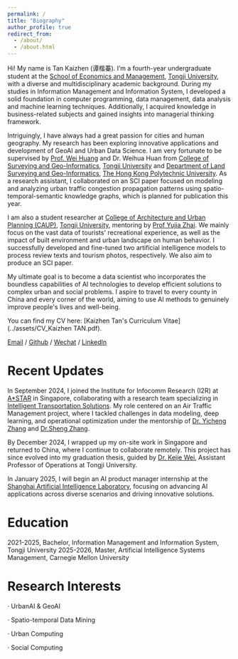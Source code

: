 ```yaml
---
permalink: /
title: "Biography"
author_profile: true
redirect_from: 
  - /about/
  - /about.html
---
```


Hi! My name is Tan Kaizhen (谭楷蓁). I’m a fourth-year undergraduate student at the [School of Economics and Management](https://sem.tongji.edu.cn/semen/), [Tongji University](https://www.tongji.edu.cn/), with a diverse and multidisciplinary academic background. During my studies in Information Management and Information System, I developed a solid foundation in computer programming, data management, data analysis and machine learning techniques. Additionally, I acquired knowledge in business-related subjects and gained insights into managerial thinking framework.

Intriguingly, I have always had a great passion for cities and human geography. My research has been exploring innovative applications and development of GeoAI and Urban Data Science. I am very fortunate to be supervised by [Prof. Wei Huang](https://huangweibuct.github.io/weihuang.github.io/) and Dr. Weihua Huan from [College of Surveying and Geo-Informatics](https://celiang.tongji.edu.cn/english/Home.htm), [Tongji University](https://www.tongji.edu.cn/) and [Department of Land Surveying and Geo-Informatics](https://www.polyu.edu.hk/lsgi/), [The Hong Kong Polytechnic University](https://www.polyu.edu.hk/). As a research assistant, I collaborated on an SCI paper focused on modeling and analyzing urban traffic congestion propagation patterns using spatio-temporal-semantic knowledge graphs, which is planned for publication this year. 

I am also a student researcher at [College of Architecture and Urban Planning (CAUP)](https://caup.tongji.edu.cn/caupen/main.htm), [Tongji University](https://www.tongji.edu.cn/), mentoring by [Prof Yujia Zhai](https://www.researchgate.net/profile/Yujia-Zhai-15). We mainly focus on the vast data of tourists' recreational experience, as well as the impact of built environment and urban landscape on human behavior. I successfully developed and fine-tuned two artificial intelligence models to process review texts and tourism photos, respectively. We also aim to produce an SCI paper.

My ultimate goal is to become a data scientist who incorporates the boundless capabilities of AI technologies to develop efficient solutions to complex urban and social problems. I aspire to travel to every county in China and every corner of the world, aiming to use AI methods to genuinely improve people's lives and well-being.

You can find my CV here: [Kaizhen Tan's Curriculum Vitae](../assets/CV_Kaizhen TAN.pdf).

[Email](mailto:tkz@tongji.edu.cn) / [Github](https://github.com/tantansir) / [Wechat](../images/Wechat.jpg) / [LinkedIn](https://www.linkedin.com/in/kaizhen-tan-b020232b3/)

Recent Updates
======
In September 2024, I joined the Institute for Infocomm Research (I2R) at [A*STAR](https://www.a-star.edu.sg/) in Singapore, collaborating with a research team specializing in [Intelligent Transportation Solutions](https://www.a-star.edu.sg/i2r/research-capabilities/intelligent-transportation-systems). My role centered on an Air Traffic Management project, where I tackled challenges in data modeling, deep learning, and operational optimization under the mentorship of [Dr. Yicheng Zhang](https://zinczhang.github.io/) and [Dr.Sheng Zhang](https://ieeexplore.ieee.org/author/37086165610).

By December 2024, I wrapped up my on-site work in Singapore and returned to China, where I continue to collaborate remotely. This project has since evolved into my graduation thesis, guided by [Dr. Kejie Wei](https://kejiwei.github.io/), Assistant Professor of Operations at Tongji University.

In January 2025, I will begin an AI product manager internship at the [Shanghai Artificial Intelligence Laboratory](https://www.shlab.org.cn/), focusing on advancing AI applications across diverse scenarios and driving innovative solutions.

Education
======
2021-2025, Bachelor, Information Management and Information System, Tongji University
2025-2026, Master, Artificial Intelligence Systems Management, Carnegie Mellon University

Research Interests
======
· UrbanAI & GeoAI

· Spatio-temporal Data Mining

· Urban Computing

· Social Computing